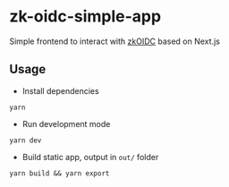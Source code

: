 # zk-oidc-simple-app

Simple frontend to interact with [zkOIDC](https://github.com/emilianobonassi/zkOIDC) based on Next.js

## Usage

- Install dependencies
```
yarn
```

- Run development mode
```
yarn dev
```

- Build static app, output in `out/` folder
```
yarn build && yarn export
```